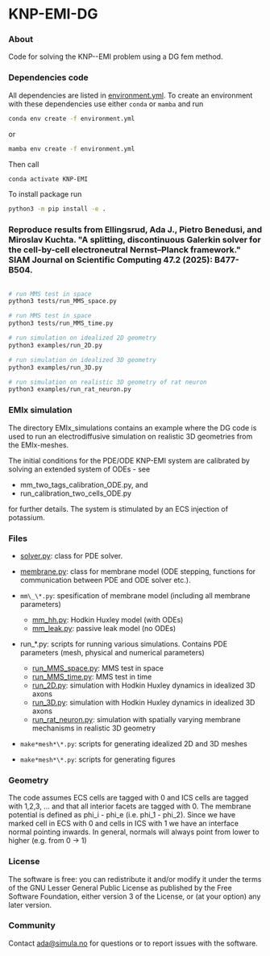 # KNP-EMI-DG

### About

Code for solving the KNP--EMI problem using a DG fem method.

### Dependencies code

All dependencies are listed in [environment.yml](./environment.yml).
To create an environment with these dependencies use either `conda` or `mamba` and run

```bash
conda env create -f environment.yml
```

or

```bash
mamba env create -f environment.yml
```

Then call

```bash
conda activate KNP-EMI
```

To install package run
```bash
python3 -m pip install -e .
```

### Reproduce results from Ellingsrud, Ada J., Pietro Benedusi, and Miroslav Kuchta. "A splitting, discontinuous Galerkin solver for the cell-by-cell electroneutral Nernst–Planck framework." SIAM Journal on Scientific Computing 47.2 (2025): B477-B504.

```bash

# run MMS test in space
python3 tests/run_MMS_space.py

# run MMS test in space
python3 tests/run_MMS_time.py

# run simulation on idealized 2D geometry
python3 examples/run_2D.py

# run simulation on idealized 3D geometry
python3 examples/run_3D.py

# run simulation on realistic 3D geometry of rat neuron
python3 examples/run_rat_neuron.py

```

### EMIx simulation
The directory EMIx_simulations contains an example where the DG code is used to
run an electrodiffusive simulation on realistic 3D geometries from the
EMIx-meshes.

The initial conditions for the PDE/ODE KNP-EMI system are calibrated by solving
an extended system of ODEs - see 

- mm_two_tags_calibration_ODE.py, and
- run_calibration_two_cells_ODE.py

for further details. The system is stimulated by an ECS injection of potassium.

### Files

- [solver.py](./src/solver.py): class for PDE solver.

- [membrane.py](./src/membrane.py): class for membrane model (ODE stepping, functions for communication
  between PDE and ODE solver etc.).

- `mm\_\*.py`: spesification of membrane model (including all membrane parameters)

  - [mm_hh.py](./src/mm_hh.py): Hodkin Huxley model (with ODEs)
  - [mm_leak.py](./src/mm_leak.py): passive leak model (no ODEs)

- run\_\*.py: scripts for running various simulations. Contains PDE parameters
  (mesh, physical and numerical parameters)

  - [run_MMS_space.py](./src/run_MMS_space.py): MMS test in space
  - [run_MMS_time.py](./src/run_MMS_time.py): MMS test in time
  - [run_2D.py](./src/run_2D.py): simulation with Hodkin Huxley dynamics in idealized 3D axons
  - [run_3D.py](./src/run_3D.py): simulation with Hodkin Huxley dynamics in idealized 3D axons
  - [run_rat_neuron.py](./src/run_rat_neuron.py): simulation with spatially varying membrane mechanisms in realistic 3D geometry

- `make*mesh*\*.py`: scripts for generating idealized 2D and 3D meshes

- `make*mesh*\*.py`: scripts for generating figures

### Geometry

The code assumes ECS cells are tagged with 0 and ICS cells are tagged with
1,2,3, ... and that all interior facets are tagged with 0. The membrane
potential is defined as phi_i - phi_e (i.e. phi_1 - phi_2). Since we have
marked cell in ECS with 0 and cells in ICS with 1 we have an interface
normal pointing inwards. In general, normals will always point from lower to
higher (e.g. from 0 -> 1)

### License

The software is free: you can redistribute it and/or modify it under the terms
of the GNU Lesser General Public License as published by the Free Software
Foundation, either version 3 of the License, or (at your option) any later
version.

### Community

Contact ada@simula.no for questions or to report issues with the software.

